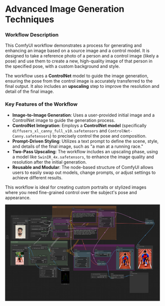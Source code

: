 
# Advanced Image Generation Techniques


### Workflow Description

This ComfyUI workflow demonstrates a process for generating and enhancing an image based on a source image and a control model. It is designed to take a reference photo of a person and a control image (likely a pose) and use them to create a new, high-quality image of that person in the specified pose, with a custom background and style.

The workflow uses a **ControlNet** model to guide the image generation, ensuring the pose from the control image is accurately transferred to the final output. It also includes an **upscaling** step to improve the resolution and detail of the final image.

### Key Features of the Workflow

* **Image-to-Image Generation**: Uses a user-provided initial image and a ControlNet image to guide the generation process.
* **ControlNet Integration**: Employs a **ControlNet model** (specifically `diffusers_xl_canny_full_v10.safetensors` and `ControlNet-Canny.safetensors`) to precisely control the pose and composition.
* **Prompt-Driven Styling**: Utilizes a text prompt to define the scene, style, and details of the final image, such as "a man at a running race."
* **Two-Pass Upscaling**: The workflow includes an upscaling phase, using a model like `SwinIR_4x.safetensors`, to enhance the image quality and resolution after the initial generation.
* **Reusable and Modular**: The node-based structure of ComfyUI allows users to easily swap out models, change prompts, or adjust settings to achieve different results.

This workflow is ideal for creating custom portraits or stylized images where you need fine-grained control over the subject's pose and appearance.

![App Screenshot](runningrase.png)



